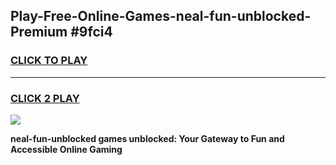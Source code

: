 
## Play-Free-Online-Games-neal-fun-unblocked-Premium #9fci4
<h3>
<a href="https://premium.freeplayer.one?title=neal-fun-unblocked&ref=8M">CLICK TO PLAY</a></h3>
<hr>

<h3>
<a href="https://premium.freeplayer.one?title=neal-fun-unblocked&ref=8M">CLICK 2 PLAY</a>
  
</h3>

<a href="https://premium.freeplayer.one?title=neal-fun-unblocked&ref=8M"><img src="https://clearcache.store/games.png"></a>


**neal-fun-unblocked games unblocked: Your Gateway to Fun and Accessible Online Gaming**
